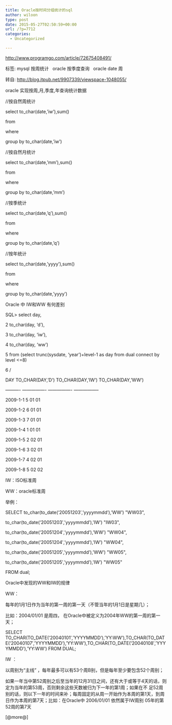 ```yaml
---
title: Oracle按时间分组统计的sql
author: wiloon
type: post
date: 2015-05-27T02:50:59+00:00
url: /?p=7712
categories:
  - Uncategorized

---
```

http://www.programgo.com/article/72675408491/
  
标签: mysql 按周统计   oracle 按季度查询   oracle date 周
  
转自: http://blog.itpub.net/9907339/viewspace-1048055/
  
oracle 实现按周,月,季度,年查询统计数据

//按自然周统计
  
select to_char(date,&#8217;iw&#8217;),sum()
  
from
  
where
  
group by to_char(date,&#8217;iw&#8217;)

//按自然月统计
  
select to_char(date,&#8217;mm&#8217;),sum()
  
from
  
where
  
group by to_char(date,&#8217;mm&#8217;)

//按季统计
  
select to_char(date,&#8217;q&#8217;),sum()
  
from
  
where
  
group by to_char(date,&#8217;q&#8217;)

//按年统计
  
select to_char(date,&#8217;yyyy&#8217;),sum()
  
from
  
where
  
group by to_char(date,&#8217;yyyy&#8217;)

Oracle 中 IW和WW 有何差别

SQL> select day,
  
2 to_char(day, &#8216;d&#8217;),
  
3 to_char(day, &#8216;iw&#8217;),
  
4 to_char(day, &#8216;ww&#8217;)
  
5 from (select trunc(sysdate, &#8216;year&#8217;)+level-1 as day from dual connect by level <=8)
  
6 /

DAY TO\_CHAR(DAY,&#8217;D&#8217;) TO\_CHAR(DAY,&#8217;IW&#8217;) TO_CHAR(DAY,&#8217;WW&#8217;)
  
&#8212;&#8212;&#8212;- &#8212;&#8212;&#8212;&#8212;&#8212;- &#8212;&#8212;&#8212;&#8212;&#8212;- &#8212;&#8212;&#8212;&#8212;&#8212;&#8211;
  
2009-1-1 5 01 01
  
2009-1-2 6 01 01
  
2009-1-3 7 01 01
  
2009-1-4 1 01 01
  
2009-1-5 2 02 01
  
2009-1-6 3 02 01
  
2009-1-7 4 02 01
  
2009-1-8 5 02 02
  
IW：ISO标准周
  
WW：oracle标准周
  
举例：
  
SELECT to\_char(to\_date(&#8216;20051203&#8242;,&#8217;yyyymmdd&#8217;),&#8217;WW&#8217;) "WW03",
  
to\_char(to\_date(&#8216;20051203&#8242;,&#8217;yyyymmdd&#8217;),&#8217;IW&#8217;) "IW03",
  
to\_char(to\_date(&#8216;20051204&#8242;,&#8217;yyyymmdd&#8217;),&#8217;WW&#8217;) "WW04",
  
to\_char(to\_date(&#8216;20051204&#8242;,&#8217;yyyymmdd&#8217;),&#8217;IW&#8217;) "WW04",
  
to\_char(to\_date(&#8216;20051205&#8242;,&#8217;yyyymmdd&#8217;),&#8217;WW&#8217;) "WW05",
  
to\_char(to\_date(&#8216;20051205&#8242;,&#8217;yyyymmdd&#8217;),&#8217;IW&#8217;) "WW05"
  
FROM dual;

Oracle中发现的WW和IW的规律
  
WW：
  
每年的1月1日作为当年的第一周的第一天（不管当年的1月1日是星期几）；
  
比如：2004/01/01 是周四， 在Oracle中被定义为2004年WW的第一周的第一天；
  
SELECT TO\_CHAR(TO\_DATE(&#8216;20040101&#8242;,&#8217;YYYYMMDD&#8217;),&#8217;YY:WW&#8217;),TO\_CHAR(TO\_DATE(&#8216;20040107&#8242;,&#8217;YYYYMMDD&#8217;),&#8217;YY:WW&#8217;),TO\_CHAR(TO\_DATE(&#8216;20040108&#8242;,&#8217;YYYYMMDD&#8217;),&#8217;YY:WW&#8217;) FROM DUAL;

IW ：
  
以周别为“主线” ，每年最多可以有53个周B别，但是每年至少要包含52个周别；
  
如果一年当中第52周别之后至当年的12月31日之间，还有大于或等于4天的话，则定为当年的第53周，否则剩余这些天数被归为下一年的第1周；如果在不 足52周别的话，则以下一年的时间来补；每周固定的从周一开始作为本周的第1天，到周日作为本周的第7天；比如：在Oracle中 2006/01/01 依然属于IW周别 05年的第52周的第7天

[@more@]